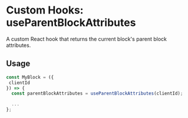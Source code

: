 # Custom Hooks: useParentBlockAttributes

A custom React hook that returns the current block's parent block attributes.

## Usage

```jsx
const MyBlock = ({
 clientId
}) => {
  const parentBlockAttributes = useParentBlockAttributes(clientId);

  ...
};
```
